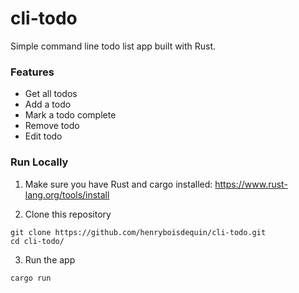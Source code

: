 # cli-todo

Simple command line todo list app built with Rust.

### Features

- Get all todos
- Add a todo
- Mark a todo complete
- Remove todo
- Edit todo

### Run Locally

1. Make sure you have Rust and cargo installed: https://www.rust-lang.org/tools/install

2. Clone this repository

```
git clone https://github.com/henryboisdequin/cli-todo.git
cd cli-todo/
```

3. Run the app

```
cargo run
```
